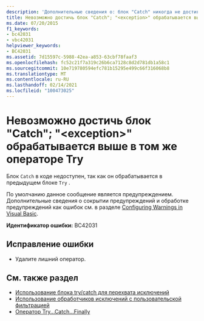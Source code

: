 ```yaml
---
description: 'Дополнительные сведения о: блок "Catch" никогда не достигается; <exception> обрабатывается выше в одном операторе "try"'
title: Невозможно достичь блок "Catch"; "<exception>" обрабатывается выше в том же операторе Try
ms.date: 07/20/2015
f1_keywords:
- bc42031
- vbc42031
helpviewer_keywords:
- BC42031
ms.assetid: 7d15597c-5988-42ea-a853-63cbf78faaf3
ms.openlocfilehash: fc52c21f7a319c26b6ca7128c8d2d781db1a58c1
ms.sourcegitcommit: 10e719780594efc781b15295e499c66f316068b8
ms.translationtype: MT
ms.contentlocale: ru-RU
ms.lasthandoff: 02/14/2021
ms.locfileid: "100473025"
---
```

# <a name="catch-block-never-reached-exception-handled-above-in-the-same-try-statement"></a>Невозможно достичь блок "Catch"; "\<exception>" обрабатывается выше в том же операторе Try

Блок `Catch` в коде недоступен, так как он обрабатывается в предыдущем блоке `Try` .  
  
По умолчанию данное сообщение является предупреждением. Дополнительные сведения о сокрытии предупреждений и обработке предупреждений как ошибок см. в разделе [Configuring Warnings in Visual Basic](/visualstudio/ide/configuring-warnings-in-visual-basic).
  
 **Идентификатор ошибки:** BC42031  
  
## <a name="to-correct-this-error"></a>Исправление ошибки  
  
- Удалите лишний оператор.  
  
## <a name="see-also"></a>См. также раздел

- [Использование блока try/catch для перехвата исключений](../../standard/exceptions/how-to-use-the-try-catch-block-to-catch-exceptions.md)
- [Использование обработчиков исключений с пользовательской фильтрацией](../../standard/exceptions/using-user-filtered-exception-handlers.md)
- [Оператор Try...Catch...Finally](../language-reference/statements/try-catch-finally-statement.md)

